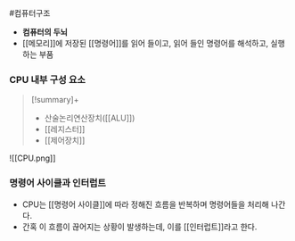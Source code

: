 #컴퓨터구조 

+ **컴퓨터의 두뇌**
+ [[메모리]]에 저장된 [[명령어]]를 읽어 들이고, 읽어 들인 명령어를 해석하고, 실행하는 부품
### CPU 내부 구성 요소

> [!summary]+ 
> + 산술논리연산장치([[ALU]])
> + [[레지스터]]
> + [[제어장치]]

![[CPU.png]]

### 명령어 사이클과 인터럽트
+ CPU는 [[명령어 사이클]]에 따라 정해진 흐름을 반복하며 명령어들을 처리해 나간다.
+ 간혹 이 흐름이 끊어지는 상황이 발생하는데, 이를 [[인터럽트]]라고 한다.
